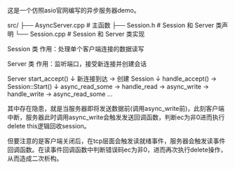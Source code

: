 这是一个仿照asio官网编写的异步服务器demo。

src/
├── AsyncServer.cpp     # 主函数
├── Session.h           # Session 和 Server 类声明
└── Session.cpp         # Session 和 Server 类实现

Session 类
作用：处理单个客户端连接的数据读写

Server 类
作用：监听端口，接受新连接并创建会话

Server start_accept()
        ↓
    新连接到达 → 创建 Session
        ↓
    handle_accept() → Session::Start()
        ↓
    async_read_some → handle_read → async_write → handle_write → async_read_some ...

其中存在隐患，就是当服务器即将发送数据前(调用async_write前)，此刻客户端中断，服务器此时调用async_write会触发发送回调函数，判断ec为非0进而执行delete this逻辑回收session。

但要注意的是客户端关闭后，在tcp层面会触发读就绪事件，服务器会触发读事件回调函数。在读事件回调函数中判断错误码ec为非0，进而再次执行delete操作，从而造成二次析构。